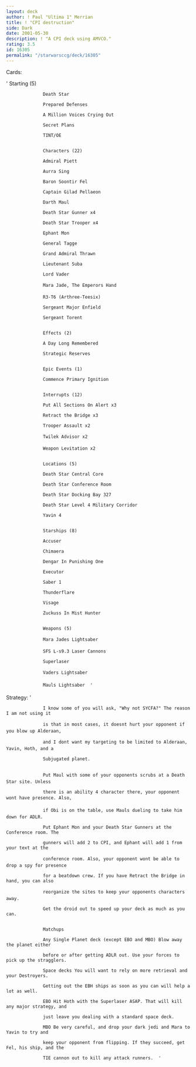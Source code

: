 ```yaml
---
layout: deck
author: ! Paul "Ultima 1" Merrian
title: ! "CPI destruction"
side: Dark
date: 2001-05-30
description: ! "A CPI deck using AMVCO."
rating: 3.5
id: 16305
permalink: "/starwarsccg/deck/16305"
---
```

Cards: 

' 
                  Starting (5) 

                  Death Star 

                  Prepared Defenses 

                  A Million Voices Crying Out 

                  Secret Plans 

                  TINT/OE 


                  Characters (22) 

                  Admiral Piett 

                  Aurra Sing 

                  Baron Soontir Fel 

                  Captain Gilad Pellaeon 

                  Darth Maul 

                  Death Star Gunner x4 

                  Death Star Trooper x4 

                  Ephant Mon 

                  General Tagge 

                  Grand Admiral Thrawn 

                  Lieutenant Suba 

                  Lord Vader 

                  Mara Jade, The Emperors Hand 

                  R3-T6 (Arthree-Teesix) 

                  Sergeant Major Enfield 

                  Sergeant Torent 


                  Effects (2) 

                  A Day Long Remembered 

                  Strategic Reserves 


                  Epic Events (1) 

                  Commence Primary Ignition 


                  Interrupts (12) 

                  Put All Sections On Alert x3 

                  Retract the Bridge x3 

                  Trooper Assault x2 

                  Twilek Advisor x2 

                  Weapon Levitation x2 


                  Locations (5) 

                  Death Star Central Core 

                  Death Star Conference Room 

                  Death Star Docking Bay 327 

                  Death Star Level 4 Military Corridor 

                  Yavin 4 


                  Starships (8) 

                  Accuser 

                  Chimaera 

                  Dengar In Punishing One 

                  Executor 

                  Saber 1 

                  Thunderflare 

                  Visage 

                  Zuckuss In Mist Hunter 


                  Weapons (5) 

                  Mara Jades Lightsaber 

                  SFS L-s9.3 Laser Cannons 

                  Superlaser 

                  Vaders Lightsaber 

                  Mauls Lightsaber  '

Strategy: '

                  I know some of you will ask, "Why not SYCFA?" The reason I am not using it

                  is that in most cases, it doesnt hurt your opponent if you blow up Alderaan,

                  and I dont want my targeting to be limited to Alderaan, Yavin, Hoth, and a

                  Subjugated planet. 


                  Put Maul with some of your opponents scrubs at a Death Star site. Unless

                  there is an ability 4 character there, your opponent wont have presence. Also,

                  if Obi is on the table, use Mauls dueling to take him down for ADLR. 

                  Put Ephant Mon and your Death Star Gunners at the Conference room. The

                  gunners will add 2 to CPI, and Ephant will add 1 from your text at the

                  conference room. Also, your opponent wont be able to drop a spy for presence

                  for a beatdown crew. If you have Retract the Bridge in hand, you can also

                  reorganize the sites to keep your opponents characters away. 

                  Get the droid out to speed up your deck as much as you can. 


                  Matchups 

                  Any Single Planet deck (except EBO and MBO) Blow away the planet either

                  before or after getting ADLR out. Use your forces to pick up the stragglers. 

                  Space decks You will want to rely on more retrieval and your Destroyers.

                  Getting out the EBH ships as soon as you can will help a lot as well. 

                  EBO Hit Hoth with the Superlaser ASAP. That will kill any major strategy, and

                  just leave you dealing with a standard space deck. 

                  MBO Be very careful, and drop your dark jedi and Mara to Yavin to try and

                  keep your opponent from flipping. If they succeed, get Fel, his ship, and the

                  TIE cannon out to kill any attack runners.  '
